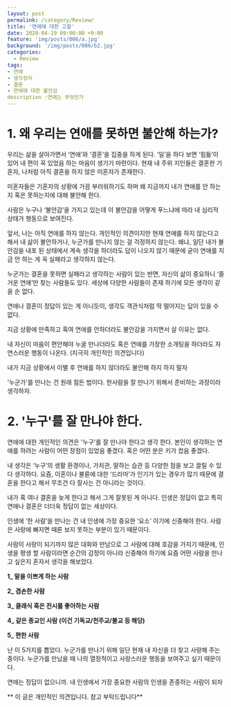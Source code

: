 ```yaml
---
layout: post
permalink: /category/Review/
title: '연애에 대한 고찰'
date: 2020-04-19 09:00:00 +9:00
feature: 'img/posts/006/a.jpg'
background: '/img/posts/006/b2.jpg'
categories:
  - Review
tags:
- 연애
- 생각정리 
- 결혼
- 연애에 대한 불안감
description :연애는 무엇인가 
---
```


# **1.** 왜 우리는 연애를 못하면 불안해 하는가? 

우리는 삶을 살아가면서 ‘연애’와 ‘결혼’을 집중을 하게 된다. ‘일’을 하다 보면 ‘힘듦’이 있어 내 편이 꼭 있었음 하는 마음이 생기기 마련이다. 현재 내 주위 지인들은 결혼한 기혼자,  나처럼 아직 결혼을 하지 않은 미혼자가 존재한다. 

미혼자들은 기혼자의 상황에 가끔 부러워하기도 하며 왜 지금까지 내가 연애를 안 하는지 혹은 못하는지에 대해 불안해 한다. 

사람은 누구나 ‘불안감’을 가지고 있는데 이 불안감을 어떻게 푸느냐에 따라 내 심리적 상태가 행동으로 보여진다. 

앞서, 나는 아직 연애를 하지 않는다. 개인적인 의견이지만 현재 연애를 하지 않는다고 해서 내 삶이 불안하거나, 누군가를 만나지 않는 걸 걱정하지 않는다. 왜냐, 일단 내가 불안감을 내포 된 상태에서 계속 생각을 하더라도 답이 나오지 않기 때문에 굳이 연애를 지금 안 하는 게 꼭 실패라고 생각하지 않는다. 

누군가는 결혼을 못하면 실패라고 생각하는 사람이 있는 반면, 자신의 삶이 중요하니 ‘즐거운 연애’만 찾는 사람들도 있다. 세상에 다양한 사람들이 존재 하기에 모든 생각이 같을 순 없다.

연애나 결혼이 정답이 있는 게 아니듯이, 생각도 객관식처럼 딱 떨어지는 답이 있을 수 없다. 

지금 상황에 만족하고 혹여 연애를 안하더라도 불안감을 가지면서 살 이유는 없다.

내 자신이 마음이 편안해야 누굴 만나더라도 혹은 연애를 가장한 소개팅을 하더라도  자연스러운 행동이 나온다. (지극히 개인적인 의견입니다) 

내가 지금 상황에서 이별 후 연애를 하지 않더라도 불안해 하지 하지 말자 

'누군가'를 만나는 건 원래 힘든 법이다. 한사람을 잘 만나기 위해서 준비하는 과정이라 생각하자. 



#  2.  '누구'를 잘 만나야 한다. 

연애에 대한 개인적인 의견은 '누구'를 잘 만나야 한다고 생각 한다. 본인이 생각하는 연애를 하려는 사람이 어떤 장점이 있었음 좋겠다. 혹은 어떤 분은 키가 컸음 좋겠다. 

내 생각은 ‘누구’의 생활 환경이나, 가치관, 말하는 습관 등 다양한 점을 보고 끌릴 수 있다 생각하다. 요즘, 이혼이나 불륜에 대한 ‘드라마’가 인기가 있는 경우가 많기 때문에 결혼을 한다고 해서 무조건 다 잘사는 건 아니라는 것이다.

내가 혹 여나 결혼을 늦게 한다고 해서 그게 잘못된 게 아니다. 인생은 정답이 없고 특히 연애나 결혼은 더더욱 정답이 없는 세상이다. 

인생에 ‘한 사람’을 만나는 건 내 인생에 가장 중요한 ‘요소’ 이기에 신중해야 한다. 사람은 사랑에 빠지면 때론 보지 못하는 부분이 있기 때문이다. 

사람이 사랑이 되기까지 많은 대화와 만남으로 그 사람에 대해 호감을 가지기 때문에, 인생을 평생 할 사람이라면 순간의 감정이 아니라 신중해야 하기에 요즘 어떤 사람을 만나고 싶은지 혼자서 생각을 해보았다.

 

**1_ 말을 이쁘게 하는 사람**

**2_ 겸손한 사람** 

**3_ 클래식 혹은 전시를 좋아하는 사람** 

**4_ 같은 종교인 사람 (이건 기독교/천주교/불교 등 해당)** 

**5_ 편한 사람** 



난 이 5가지를 뽑았다. 누군가를 만나기 위해 일단 현재 내 자신을 더 찾고 사랑해 주는 중이다. 누군가를 만났을 때 나의 열정적이고 사랑스러운 행동을 보여주고 싶기 때문이다.

연애는 정답이 없으니까. 내 인생에서 가장 중요한 사람의 인생을 존중하는 사람이 되자 

 

** 이 글은 개인적인 의견입니다. 참고 부탁드립니다** 